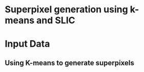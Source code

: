 # Superpixel generation using k-means and SLIC

# Input Data


## Using K-means to generate superpixels

